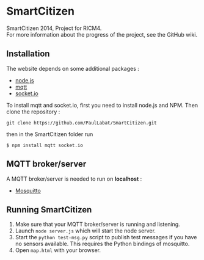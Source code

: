 SmartCitizen
============

SmartCitizen 2014, Project for RICM4.<br>
For more information about the progress of the project, see the GitHub wiki.

## Installation
The website depends on some additional packages :
- [node.js](http://www.nodejs.org/)
- [mqtt](https://github.com/adamvr/MQTT.js/)
- [socket.io](http://socket.io/)

To install mqtt and socket.io, first you need to install node.js and NPM. Then clone the repository :
```
git clone https://github.com/PaulLabat/SmartCitizen.git
```

then in the SmartCitizen folder run
```
$ npm install mqtt socket.io
```

## MQTT broker/server
A MQTT broker/server is needed to run on **localhost** :
- [Mosquitto](http://mosquitto.org/)

## Running SmartCitizen

1. Make sure that your MQTT broker/server is running and listening.
2. Launch `node server.js` which will start the node server.
3. Start the `python test-msg.py` script to publish test messages if you have no sensors available. This requires the Python bindings of mosquitto.
4. Open `map.html` with your browser.

